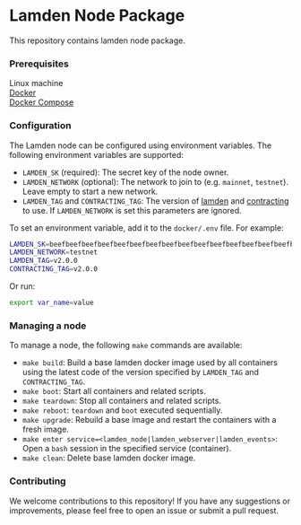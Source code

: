 # Lamden Node Package
This repository contains lamden node package.

### Prerequisites
Linux machine<br/>
[Docker](https://docs.docker.com/get-docker/)<br/>
[Docker Compose](https://docs.docker.com/compose/install/)

### Configuration
The Lamden node can be configured using environment variables. The following environment variables are supported:
- `LAMDEN_SK` (required): The secret key of the node owner.
- `LAMDEN_NETWORK` (optional): The network to join to (e.g. `mainnet`, `testnet`). Leave empty to start a new network.
- `LAMDEN_TAG` and `CONTRACTING_TAG`: The version of [lamden](https://github.com/Lamden/lamden) and [contracting](https://github.com/Lamden/contracting) to use. If `LAMDEN_NETWORK` is set this parameters are ignored.

To set an environment variable, add it to the `docker/.env` file. For example:
```bash
LAMDEN_SK=beefbeefbeefbeefbeefbeefbeefbeefbeefbeefbeefbeefbeefbeefbeefbeef
LAMDEN_NETWORK=testnet
LAMDEN_TAG=v2.0.0
CONTRACTING_TAG=v2.0.0
```
Or run:
```bash
export var_name=value
```

### Managing a node
To manage a node, the following `make` commands are available:
- `make build`: Build a base lamden docker image used by all containers using the latest code of the version specified by `LAMDEN_TAG` and `CONTRACTING_TAG`.
- `make boot`: Start all containers and related scripts.
- `make teardown`: Stop all containers and related scripts.
- `make reboot`: `teardown` and `boot` executed sequentially.
- `make upgrade`: Rebuild a base image and restart the containers with a fresh image.
- `make enter service=<lamden_node|lamden_webserver|lamden_events>`: Open a `bash` session in the specified service (container).
- `make clean`: Delete base lamden docker image.

### Contributing
We welcome contributions to this repository! If you have any suggestions or improvements, please feel free to open an issue or submit a pull request.
